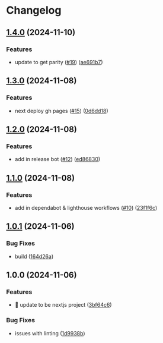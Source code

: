 # Changelog

## [1.4.0](https://github.com/theholocron/nextjs-template/compare/v1.3.0...v1.4.0) (2024-11-10)


### Features

* update to get parity ([#19](https://github.com/theholocron/nextjs-template/issues/19)) ([ae691b7](https://github.com/theholocron/nextjs-template/commit/ae691b7f9d48ba1b0ba7767de25371944f70d5e7))

## [1.3.0](https://github.com/theholocron/nextjs-template/compare/v1.2.0...v1.3.0) (2024-11-08)


### Features

* next deploy gh pages ([#15](https://github.com/theholocron/nextjs-template/issues/15)) ([0d6dd18](https://github.com/theholocron/nextjs-template/commit/0d6dd18e5a4e45fdb28288f107d5c4dd3232a49d))

## [1.2.0](https://github.com/theholocron/nextjs-template/compare/v1.1.0...v1.2.0) (2024-11-08)


### Features

* add in release bot ([#12](https://github.com/theholocron/nextjs-template/issues/12)) ([ed86830](https://github.com/theholocron/nextjs-template/commit/ed868308897147bb73a0cdd08a95bd3af4309440))

## [1.1.0](https://github.com/theholocron/nextjs-template/compare/v1.0.1...v1.1.0) (2024-11-08)


### Features

* add in dependabot & lighthouse workflows ([#10](https://github.com/theholocron/nextjs-template/issues/10)) ([23f1f6c](https://github.com/theholocron/nextjs-template/commit/23f1f6c6028199baf0d716d97b4c7a3788decf0b))

## [1.0.1](https://github.com/theholocron/nextjs-template/compare/v1.0.0...v1.0.1) (2024-11-06)


### Bug Fixes

* build ([164d26a](https://github.com/theholocron/nextjs-template/commit/164d26aae75b1a3e13e49fb4632470843ba928a3))

## 1.0.0 (2024-11-06)


### Features

* 🎉 update to be nextjs project ([3bf64c6](https://github.com/theholocron/nextjs-template/commit/3bf64c6871ba0dd0863ed446ffe7d6dfc01334ce))


### Bug Fixes

* issues with linting ([1d9938b](https://github.com/theholocron/nextjs-template/commit/1d9938b3d10d29862787d88b660b2e53aaeb578b))

